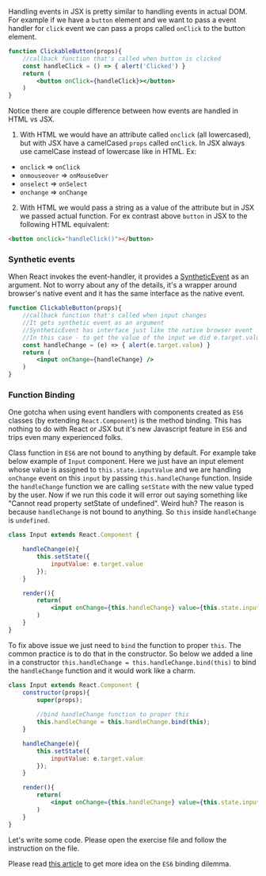 Handling events in JSX is pretty similar to handling events in actual DOM. 
For example if we have a `button` element and we want to pass a event handler for `click` event we can pass a props called `onClick` to the button element.

```jsx
function ClickableButton(props){
    //callback function that's called when button is clicked
    const handleClick = () => { alert('Clicked') }
    return (
        <button onClick={handleClick}></button>
    )
}
```

Notice there are couple difference between how events are handled in HTML vs JSX.

1. With HTML we would have an attribute called `onclick` (all lowercased), but with JSX have a camelCased `props` called `onClick`. In JSX always use camelCase instead of lowercase like in HTML.
Ex:
- `onclick` => `onClick`
- `onmouseover` => `onMouseOver`
- `onselect` => `onSelect`
- `onchange` => `onChange`

2. With HTML we would pass a string as a value of the attribute but in JSX we passed actual function. For ex contrast above `button` in JSX to the following HTML equivalent:

```html
<button onclick="handleClick()"></button>
```

### Synthetic events

When React invokes the event-handler, it provides a [SyntheticEvent](https://reactjs.org/docs/events.html) as an argument. Not to worry about any of the details, it's a wrapper around browser's native event and it has the same interface as the native event.

```jsx
function ClickableButton(props){
    //callback function that's called when input changes
    //It gets synthetic event as an argument
    //SyntheticEvent has interface just like the native browser event
    //In this case - to get the value of the input we did e.target.value
    const handleChange = (e) => { alert(e.target.value) }
    return (
        <input onChange={handleChange} />
    )
}
```
### Function Binding

One gotcha when using event handlers with components created as `ES6` classes (by extending `React.Component`) is the method binding. This has nothing to do with React or JSX but it's new Javascript feature in `ES6` and trips even many experienced folks.

Class function in `ES6` are not bound to anything by default. For example take below example of `Input` component. Here we just have an input element whose value is assigned to `this.state.inputValue` and we are handling `onChange` event on this `input` by passing `this.handleChange` function. Inside the `handleChange` function we are calling `setState` with the new value typed by the user. Now if we run this code it will error out saying something like "Cannot read property setState of undefined". Weird huh? The reason is because `handleChange` is not bound to anything. So `this` inside `handleChange` is `undefined`.

```jsx
class Input extends React.Component {

    handleChange(e){
        this.setState({
            inputValue: e.target.value
        });
    }

    render(){
        return(
            <input onChange={this.handleChange} value={this.state.inputValue}/>
        )
    }
}
```

To fix above issue we just need to `bind` the function to proper `this`. The common practice is to do that in the constructor. So below we added a line in a constructor `this.handleChange = this.handleChange.bind(this)` to bind the `handleChange` function and it would work like a charm.

```jsx
class Input extends React.Component {
    constructor(props){
        super(props);
        
        //bind handleChange function to proper this
        this.handleChange = this.handleChange.bind(this);
    }

    handleChange(e){
        this.setState({
            inputValue: e.target.value
        });
    }

    render(){
        return(
            <input onChange={this.handleChange} value={this.state.inputValue}/>
        )
    }
}
```

Let's write some code. Please open the exercise file and follow the instruction on the file.

<!--exercise-->

Please read [this article](https://cmichel.io/es6-class-methods-differences/) to get more idea on the `ES6` binding dilemma.

